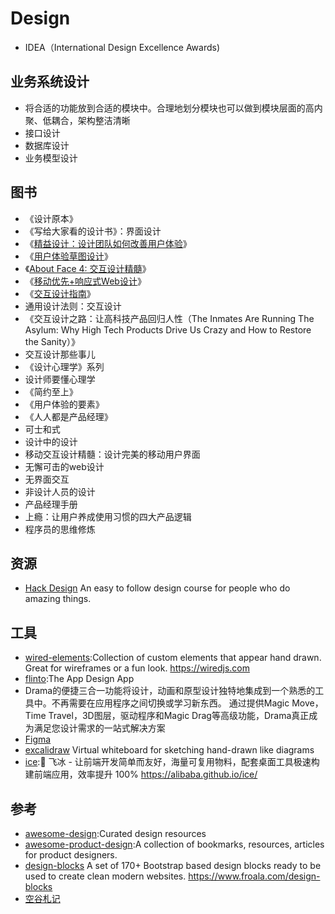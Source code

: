 # Design

* IDEA（International Design Excellence Awards)

## 业务系统设计

* 将合适的功能放到合适的模块中。合理地划分模块也可以做到模块层面的高内聚、低耦合，架构整洁清晰
* 接口设计
* 数据库设计
* 业务模型设计

## 图书

* 《设计原本》
* 《写给大家看的设计书》：界面设计
* 《[精益设计：设计团队如何改善用户体验](https://book.douban.com/subject/24896848/)》
* 《[用户体验草图设计](https://book.douban.com/subject/10542579/)》
* 《[About Face 4: 交互设计精髓](https://book.douban.com/subject/26642302/)》
* 《[移动优先+响应式Web设计](https://book.douban.com/subject/26291332/)》
* 《[交互设计指南](https://book.douban.com/subject/4881989/)》
* 通用设计法则：交互设计
* 《交互设计之路：让高科技产品回归人性（The Inmates Are Running The Asylum: Why High Tech Products Drive Us Crazy and How to Restore the Sanity）》
* 交互设计那些事儿
* 《设计心理学》系列
* 设计师要懂心理学
* 《简约至上》
* 《用户体验的要素》
* 《人人都是产品经理》
* 可士和式
* 设计中的设计
* 移动交互设计精髓：设计完美的移动用户界面
* 无懈可击的web设计
* 无界面交互
* 非设计人员的设计
* 产品经理手册
* 上瘾：让用户养成使用习惯的四大产品逻辑
* 程序员的思维修炼

## 资源

* [Hack Design](https://hackdesign.org/) An easy to follow design course for people who do amazing things.

## 工具

* [wired-elements](https://github.com/wiredjs/wired-elements):Collection of custom elements that appear hand drawn. Great for wireframes or a fun look. <https://wiredjs.com>
* [flinto](https://www.flinto.com/):The App Design App
* Drama的便捷三合一功能将设计，动画和原型设计独特地集成到一个熟悉的工具中。不再需要在应用程序之间切换或学习新东西。 通过提供Magic Move，Time Travel，3D图层，驱动程序和Magic Drag等高级功能，Drama真正成为满足您设计需求的一站式解决方案
* [Figma](https://www.figma.com/)
* [excalidraw](https://github.com/excalidraw/excalidraw) Virtual whiteboard for sketching hand-drawn like diagrams
* [ice](https://github.com/alibaba/ice):🚀 飞冰 - 让前端开发简单而友好，海量可复用物料，配套桌面工具极速构建前端应用，效率提升 100% <https://alibaba.github.io/ice/>

## 参考

* [awesome-design](https://github.com/gztchan/awesome-design):Curated design resources
* [awesome-product-design](https://github.com/teoga/awesome-product-design):A collection of bookmarks, resources, articles for product designers.
* [design-blocks](https://github.com/froala/design-blocks) A set of 170+ Bootstrap based design blocks ready to be used to create clean modern websites. <https://www.froala.com/design-blocks>
* [空谷札记](https://www.yuque.com/arvinxx/note)
